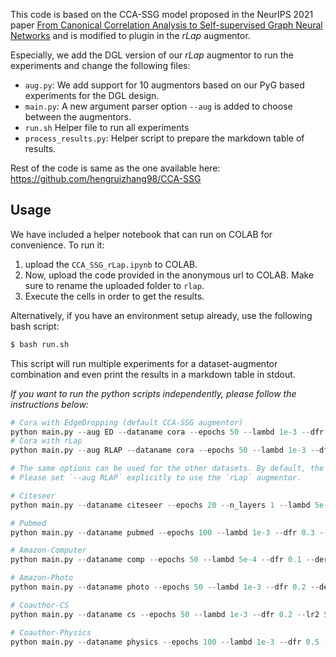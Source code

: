 
This code is based on the CCA-SSG model proposed in the NeurIPS 2021 paper [From Canonical Correlation Analysis to Self-supervised Graph Neural Networks](https://arxiv.org/abs/2106.12484) and is modified to plugin in the $rLap$ augmentor.

Especially, we add the DGL version of our $rLap$ augmentor to run the experiments and change the following files:

- `aug.py`: We add support for 10 augmentors based on our PyG based experiments for the DGL design.
- `main.py`: A new argument parser option `--aug` is added to choose between the augmentors.
- `run.sh` Helper file to run all experiments
- `process_results.py`: Helper script to prepare the markdown table of results.

Rest of the code is same as the one available here: https://github.com/hengruizhang98/CCA-SSG

## Usage

We have included a helper notebook that can run on COLAB for convenience. To run it:
1. upload the `CCA_SSG_rLap.ipynb` to COLAB.
2. Now, upload the code provided in the anonymous url to COLAB. Make sure to rename the uploaded folder to `rlap`.
3. Execute the cells in order to get the results.

Alternatively, if you have an environment setup already, use the following bash script:

```bash
$ bash run.sh
```

This script will run multiple experiments for a dataset-augmentor combination and even print the results in a markdown table in stdout. 

_If you want to run the python scripts independently, please follow the instructions below:_


```python
# Cora with EdgeDropping (default CCA-SSG augmentor)
python main.py --aug ED --dataname cora --epochs 50 --lambd 1e-3 --dfr 0.1 --der 0.4 --lr2 1e-2 --wd2 1e-4
# Cora with rLap
python main.py --aug RLAP --dataname cora --epochs 50 --lambd 1e-3 --dfr 0.1 --der 0.4 --lr2 1e-2 --wd2 1e-4

# The same options can be used for the other datasets. By default, the ED augmentor is chosen
# Please set `--aug RLAP` explicitly to use the `rLap` augmentor.

# Citeseer
python main.py --dataname citeseer --epochs 20 --n_layers 1 --lambd 5e-4 --dfr 0.0 --der 0.4 --lr2 1e-2 --wd2 1e-2

# Pubmed
python main.py --dataname pubmed --epochs 100 --lambd 1e-3 --dfr 0.3 --der 0.5 --lr2 1e-2 --wd2 1e-4

# Amazon-Computer
python main.py --dataname comp --epochs 50 --lambd 5e-4 --dfr 0.1 --der 0.3 --lr2 1e-2 --wd2 1e-4

# Amazon-Photo
python main.py --dataname photo --epochs 50 --lambd 1e-3 --dfr 0.2 --der 0.3 --lr2 1e-2 --wd2 1e-4

# Coauthor-CS
python main.py --dataname cs --epochs 50 --lambd 1e-3 --dfr 0.2 --lr2 5e-3 --wd2 1e-4 --use_mlp

# Coauthor-Physics
python main.py --dataname physics --epochs 100 --lambd 1e-3 --dfr 0.5 --der 0.5 --lr2 5e-3 --wd2 1e-4
```
